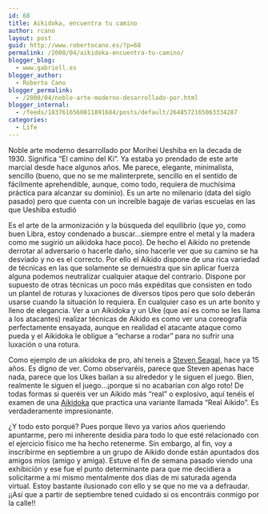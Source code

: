 ```yaml
---
id: 68
title: Aikidoka, encuentra tu camino
author: rcano
layout: post
guid: http://www.robertocano.es/?p=68
permalink: /2008/04/aikidoka-encuentra-tu-camino/
blogger_blog:
  - www.gabriell.es
blogger_author:
  - Roberto Cano
blogger_permalink:
  - /2008/04/noble-arte-moderno-desarrollado-por.html
blogger_internal:
  - /feeds/1837616560811891684/posts/default/2648572165063334287
categories:
  - Life
---
```

<div style="clear: both; text-align: center;">
</div>

Noble arte moderno desarrollado por Morihei Ueshiba en la decada de 1930. Significa &#8220;El camino del Ki&#8221;. Ya estaba yo prendado de este arte marcial desde hace algunos años. Me parece, elegante, minimalista, sencillo (bueno, que no se me malinterprete, sencillo en el sentido de fácilmente aprehendible, aunque, como todo, requiera de muchísima práctica para alcanzar su dominio). Es un arte no milenario (data del siglo pasado) pero que cuenta con un increíble bagaje de varias escuelas en las que Ueshiba estudió

Es el arte de la armonización y la búsqueda del equilibrio (que yo, como buen Libra, estoy condenado a buscar&#8230;siempre entre el metal y la madera como me sugirió un aikidoka hace poco). De hecho el Aikido no pretende derrotar al adversario o hacerle daño, sino hacerle ver que su camino se ha desviado y no es el correcto. Por ello el Aikido dispone de una rica variedad de técnicas en las que solamente se demuestra que sin aplicar fuerza alguna podemos neutralizar cualquier ataque del contrario. Dispone por supuesto de otras técnicas un poco más expéditas que consisten en todo un plantel de roturas y luxaciones de diversos tipos pero que solo deberán usarse cuando la situación lo requiera. En cualquier caso es un arte bonito y lleno de elegancia. Ver a un Aikidoka y un Uke (que así es como se les llama a los atacantes) realizar técnicas de Aikido es como ver una coreografía perfectamente ensayada, aunque en realidad el atacante ataque como pueda y el Aikidoka le obligue a &#8220;echarse a rodar&#8221; para no sufrir una luxación o una rotura.

Como ejemplo de un aikidoka de pro, ahí teneis a [Steven Seagal][1], hace ya 15 años. Es digno de ver. Como observaréis, parece que Steven apenas hace nada, parece que los Ukes bailan a su alrededor y le siguen el juego. Bien, realmente le siguen el juego&#8230;¡porque si no acabarían con algo roto! De todas formas si queréis ver un Aikido más &#8220;real&#8221; o explosivo, aquí tenéis el examen de una [Aikidoka][2] que practica una variante llamada &#8220;Real Aikido&#8221;. Es verdaderamente impresionante.

¿Y todo esto porqué? Pues porque llevo ya varios años queriendo apuntarme, pero mi inherente desidia para todo lo que esté relacionado con el ejercicio físico me ha hecho retenerme. Sin embargo, al fin, voy a inscribirme en septiembre a un grupo de Aikido donde están apuntados dos amigos míos (amigo y amiga). Estuve el fin de semana pasado viendo una exhibición y ese fue el punto determinante para que me decidiera a solicitarme a mi mismo mentalmente dos días de mi saturada agenda virtual. Estoy bastante ilusionado con ello y se que no me va a defraudar. ¡¡Así que a partir de septiembre tened cuidado si os encontráis conmigo por la calle!!

 [1]: http://youtube.com/watch?v=cwFwSIMmq4g
 [2]: http://youtube.com/watch?v=X3E0rERorxs